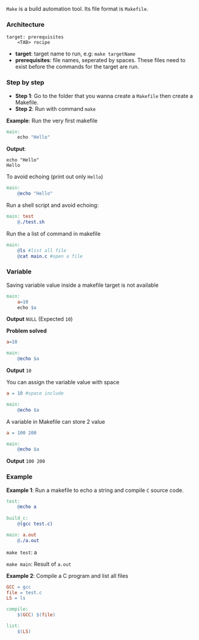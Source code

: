 ``Make`` is a build automation tool. Its file format is ``Makefile``.

### Architecture

```
target: prerequisites
    <TAB> recipe
```    

* **target**: target name to run, e.g: ``make targetName``
* **prerequisites**: file names, seperated by spaces. These files need to exist before the commands for the target are run.

### Step by step

* **Step 1**: Go to the folder that you wanna create a ``Makefile`` then create a Makefile.
* **Step 2**: Run with command ``make``

**Example**: Run the very first makefile

```Makefile
main:
    echo "Hello"
```

**Output**: 

```
echo "Hello"
Hello
```

To avoid echoing (print out only ``Hello``) 

```Makefile
main:
    @echo "Hello"
```

Run a shell script and avoid echoing:

```Makefile
main: test
	@./test.sh
```

Run the a list of command in makefile

```Makefile
main:
	@ls #list all file
	@cat main.c #open a file
```

### Variable

Saving variable value inside a makefile target is not available

```Makefile
main:
	a=10
	echo $a
```

**Output** ``NULL`` (Expected ``10``)

**Problem solved**

```Makefile
a=10

main:
	@echo $a 
```    

**Output** ``10``

You can assign the variable value with space

```Makefile
a = 10 #space include

main:
	@echo $a 
```    

A variable in Makefile can store 2 value

```Makefile
a = 100 200

main:
	@echo $a
```

**Output** ``100 200``

### Example

**Example 1**: Run a makefile to echo a string and compile ``C`` source code.

```Makefile
test:
	@echo a
	
build_c: 
	@(gcc test.c)

main: a.out	
	@./a.out
```

``make test``: a

``make main``: Result of ``a.out``

**Example 2**: Compile a C program and list all files

```Makefile
GCC = gcc
file = test.c
LS = ls

compile:
	$(GCC) $(file)

list:
	$(LS)
```
